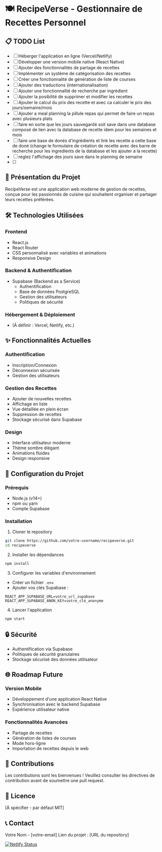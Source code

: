 # 🍽️ RecipeVerse - Gestionnaire de Recettes Personnel

## 📋 TODO List
- [ ] Héberger l'application en ligne (Vercel/Netlify)
- [ ] Développer une version mobile native (React Native)
- [ ] Ajouter des fonctionnalités de partage de recettes
- [ ] Implémenter un système de catégorisation des recettes
- [ ] Créer une fonctionnalité de génération de liste de courses
- [ ] Ajouter des traductions (internationalisation)
- [ ] Ajouter une fonctionnalité de recherche par ingrédient
- [ ] Ajouter la posibilité de supprimer et modifier les recettes
- [ ] Ajouter le calcul du prix des recette et avec ca calculer le prix des jours/semaine/mois 
- [ ] Ajouter a meal planning la pillule repas qui permet de faire un repas avec plusieurs plats
- [ ] faire en sorte que les jours sauvegardé soit save dans une database composé de lien avec la database de recette idem pour les semaines et mois 
- [ ] faire une base de donés d'ingrédients et link les recette a cette base de doné (change le formulaire de création de recette avec des barre de recherche pour les ingredients de la database et les ajouter a la recette)
- [ ] reglez l'affichage des jours save dans le planning de semaine
- [ ]
## 🚀 Présentation du Projet

RecipeVerse est une application web moderne de gestion de recettes, conçue pour les passionnés de cuisine qui souhaitent organiser et partager leurs recettes préférées.

## 🛠️ Technologies Utilisées

### Frontend
- React.js
- React Router
- CSS personnalisé avec variables et animations
- Responsive Design

### Backend & Authentification
- Supabase (Backend as a Service)
  - Authentification
  - Base de données PostgreSQL
  - Gestion des utilisateurs
  - Politiques de sécurité

### Hébergement & Déploiement
- (À définir : Vercel, Netlify, etc.)

## ✨ Fonctionnalités Actuelles

### Authentification
- Inscription/Connexion
- Déconnexion sécurisée
- Gestion des utilisateurs

### Gestion des Recettes
- Ajouter de nouvelles recettes
- Affichage en liste
- Vue détaillée en plein écran
- Suppression de recettes
- Stockage sécurisé dans Supabase

### Design
- Interface utilisateur moderne
- Thème sombre élégant
- Animations fluides
- Design responsive

## 🔧 Configuration du Projet

### Prérequis
- Node.js (v14+)
- npm ou yarn
- Compte Supabase

### Installation

1. Cloner le repository
```bash
git clone https://github.com/votre-username/recipeverse.git
cd recipeverse
```

2. Installer les dépendances
```bash
npm install
```

3. Configurer les variables d'environnement
- Créer un fichier `.env`
- Ajouter vos clés Supabase :
```
REACT_APP_SUPABASE_URL=votre_url_supabase
REACT_APP_SUPABASE_ANON_KEY=votre_clé_anonyme
```

4. Lancer l'application
```bash
npm start
```

## 🔒 Sécurité

- Authentification via Supabase
- Politiques de sécurité granulaires
- Stockage sécurisé des données utilisateur

## 🌐 Roadmap Future

### Version Mobile
- Développement d'une application React Native
- Synchronisation avec le backend Supabase
- Expérience utilisateur native

### Fonctionnalités Avancées
- Partage de recettes
- Génération de listes de courses
- Mode hors-ligne
- Importation de recettes depuis le web

## 🤝 Contributions

Les contributions sont les bienvenues ! Veuillez consulter les directives de contribution avant de soumettre une pull request.

## 📄 Licence

[À spécifier - par défaut MIT]

## 📞 Contact

Votre Nom - [votre-email]
Lien du projet : [URL du repository]


[![Netlify Status](https://api.netlify.com/api/v1/badges/70600db5-f85b-4433-9be4-08a3d44777a5/deploy-status)](https://app.netlify.com/sites/baecoliv/deploys)
